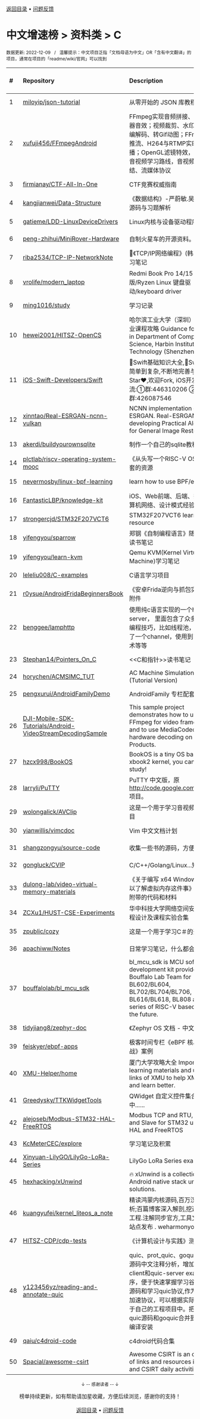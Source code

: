 <a href="https://github.com/GrowingGit/GitHub-Chinese-Top-Charts#github中文排行榜">返回目录</a> • <a href="/content/docs/feedback.md">问题反馈</a>

# 中文增速榜 > 资料类 > C
<sub>数据更新: 2022-12-09&nbsp;&nbsp;&nbsp;/&nbsp;&nbsp;&nbsp;温馨提示：中文项目泛指「文档母语为中文」OR「含有中文翻译」的项目，通常在项目的「readme/wiki/官网」可以找到</sub>

|#|Repository|Description|Stars|Average daily growth|Updated|
|:-|:-|:-|:-|:-|:-|
|1|[miloyip/json-tutorial](https://github.com/miloyip/json-tutorial)|从零开始的 JSON 库教程|6484|3|2022-10-11|
|2|[xufuji456/FFmpegAndroid](https://github.com/xufuji456/FFmpegAndroid)|FFmpeg实现音频拼接、混音、均衡器音效；视频裁剪、水印、转码、编解码、转Gif动图；FFmpeg本地推流、H264与RTMP实时推流直播；OpenGL滤镜特效，视频拍摄。音视频学习路线，音视频知识总结、流媒体协议|3661|2|2022-12-06|
|3|[firmianay/CTF-All-In-One](https://github.com/firmianay/CTF-All-In-One)|CTF竞赛权威指南|3220|2|2022-11-11|
|4|[kangjianwei/Data-Structure](https://github.com/kangjianwei/Data-Structure)|《数据结构》-严蔚敏.吴伟民-教材源码与习题解析|2825|2|2022-07-20|
|5|[gatieme/LDD-LinuxDeviceDrivers](https://github.com/gatieme/LDD-LinuxDeviceDrivers)|Linux内核与设备驱动程序学习笔记|1683|1|2022-11-30|
|6|[peng-zhihui/MiniRover-Hardware](https://github.com/peng-zhihui/MiniRover-Hardware)|自制火星车的开源资料。|419|1|2022-07-25|
|7|[riba2534/TCP-IP-NetworkNote](https://github.com/riba2534/TCP-IP-NetworkNote)|📘《TCP/IP网络编程》(韩-尹圣雨)学习笔记|1301|1|2022-08-02|
|8|[vrolife/modern_laptop](https://github.com/vrolife/modern_laptop)|Redmi Book Pro 14/15 2022 锐龙版/Ryzen Linux 键盘驱动/keyboard driver|88|1|2022-12-04|
|9|[ming1016/study](https://github.com/ming1016/study)|学习记录|3800|1|2022-11-14|
|10|[hewei2001/HITSZ-OpenCS](https://github.com/hewei2001/HITSZ-OpenCS)|哈尔滨工业大学（深圳）计算机专业课程攻略   Guidance for courses in Department of Computer Science, Harbin Institute of Technology (Shenzhen)|837|1|2022-11-29|
|11|[iOS-Swift-Developers/Swift](https://github.com/iOS-Swift-Developers/Swift)|🥇Swift基础知识大全,🚀Swift学习从简单到复杂,不断地完善与更新, 欢迎Star❤️,欢迎Fork, iOS开发者交流:①群:446310206 ②群:426087546|1621|1|2022-06-09|
|12|[xinntao/Real-ESRGAN-ncnn-vulkan](https://github.com/xinntao/Real-ESRGAN-ncnn-vulkan)|NCNN implementation of Real-ESRGAN. Real-ESRGAN aims at developing Practical Algorithms for General Image Restoration.|547|1|2022-07-13|
|13|[akerdi/buildyourownsqlite](https://github.com/akerdi/buildyourownsqlite)|制作一个自己的sqlite教程|11|0|2022-06-22|
|14|[plctlab/riscv-operating-system-mooc](https://github.com/plctlab/riscv-operating-system-mooc)|《从头写一个RISC-V OS》课程配套的资源|286|0|2022-06-12|
|15|[nevermosby/linux-bpf-learning](https://github.com/nevermosby/linux-bpf-learning)|learn how to use BPF/eBPF|316|0|2022-06-25|
|16|[FantasticLBP/knowledge-kit](https://github.com/FantasticLBP/knowledge-kit)|iOS、Web前端、后端、数据库、计算机网络、设计模式经验总结|742|0|2022-11-29|
|17|[strongercjd/STM32F207VCT6](https://github.com/strongercjd/STM32F207VCT6)|STM32F207VCT6 learning resource |61|0|2022-09-25|
|18|[yifengyou/sparrow](https://github.com/yifengyou/sparrow)|郑钢《自制编程语言》随书源码及读书笔记|197|0|2022-09-09|
|19|[yifengyou/learn-kvm](https://github.com/yifengyou/learn-kvm)|Qemu  KVM(Kernel Virtual Machine)学习笔记|650|0|2022-07-30|
|20|[leleliu008/C-examples](https://github.com/leleliu008/C-examples)|C语言学习项目|174|0|2022-09-01|
|21|[r0ysue/AndroidFridaBeginnersBook](https://github.com/r0ysue/AndroidFridaBeginnersBook)|《安卓Frida逆向与抓包实战》随书附件|276|0|2022-08-06|
|22|[benggee/lamphttp](https://github.com/benggee/lamphttp)|使用纯c语言实现的一个http server， 里面包含了众多linux下的编程技巧，比如线程池，自己实现了一个channel，使用到了epoll技术等等|46|0|2022-07-30|
|23|[Stephan14/Pointers_On_C](https://github.com/Stephan14/Pointers_On_C)|<<C和指针>>读书笔记|101|0|2022-06-26|
|24|[horychen/ACMSIMC_TUT](https://github.com/horychen/ACMSIMC_TUT)|AC Machine Simulation in C (Tutorial Version)|160|0|2022-08-18|
|25|[pengxurui/AndroidFamilyDemo](https://github.com/pengxurui/AndroidFamilyDemo)|AndroidFamily 专栏配套示例程序|110|0|2022-11-01|
|26|[DJI-Mobile-SDK-Tutorials/Android-VideoStreamDecodingSample](https://github.com/DJI-Mobile-SDK-Tutorials/Android-VideoStreamDecodingSample)|This sample project demonstrates how to use FFmpeg for video frame parsing and to use MediaCodec for hardware decoding on DJI Products.|158|0|2022-11-01|
|27|[hzcx998/BookOS](https://github.com/hzcx998/BookOS)|BookOS is a tiny OS based on xbook2 kernel, you can use it to study!|60|0|2022-07-21|
|28|[larryli/PuTTY](https://github.com/larryli/PuTTY)|PuTTY 中文版，原 http://code.google.com/p/puttycn 项目。|736|0|2022-11-07|
|29|[wolongalick/AVClip](https://github.com/wolongalick/AVClip)|这是一个用于学习音视频剪辑的项目|107|0|2022-09-07|
|30|[yianwillis/vimcdoc](https://github.com/yianwillis/vimcdoc)|Vim 中文文档计划|1530|0|2022-11-26|
|31|[shangzongyu/source-code](https://github.com/shangzongyu/source-code)|收集一些书的源码，方便自己查找|54|0|2022-09-28|
|32|[gongluck/CVIP](https://github.com/gongluck/CVIP)|C/C++/Golang/Linux...知识整理|62|0|2022-12-08|
|33|[dulong-lab/video-virtual-memory-materials](https://github.com/dulong-lab/video-virtual-memory-materials)|《关于编写 x64 Windows 10 驱动以了解虚拟内存这件事》系列视频附带的代码和材料|59|0|2022-10-05|
|34|[ZCXu1/HUST-CSE-Experiments](https://github.com/ZCXu1/HUST-CSE-Experiments)|华中科技大学网络空间安全学院课程设计及课程实验合集|6|0|2022-07-01|
|35|[zpublic/cozy](https://github.com/zpublic/cozy)|这是一个用于学习C＃的开源项目|47|0|2022-08-31|
|36|[apachiww/Notes](https://github.com/apachiww/Notes)|日常学习笔记，什么都会有w|5|0|2022-07-29|
|37|[bouffalolab/bl_mcu_sdk](https://github.com/bouffalolab/bl_mcu_sdk)|bl_mcu_sdk is MCU software development kit provided by Bouffalo Lab Team for BL602/BL604, BL702/BL704/BL706, BL616/BL618, BL808 and other series of  RISC-V based chips in the future.|159|0|2022-12-08|
|38|[tidyjiang8/zephyr-doc](https://github.com/tidyjiang8/zephyr-doc)|《Zephyr OS 文档 - 中文版》|146|0|2022-11-24|
|39|[feiskyer/ebpf-apps](https://github.com/feiskyer/ebpf-apps)|极客时间专栏《eBPF 核心技术与实战》案例|160|0|2022-08-28|
|40|[XMU-Helper/home](https://github.com/XMU-Helper/home)|厦门大学攻略大全 Import files, learning materials and useful links of XMU to help XMUers live and learn better.|79|0|2022-10-03|
|41|[Greedysky/TTKWidgetTools](https://github.com/Greedysky/TTKWidgetTools)|QWidget 自定义控件集合  持续更新中......|382|0|2022-07-15|
|42|[alejoseb/Modbus-STM32-HAL-FreeRTOS](https://github.com/alejoseb/Modbus-STM32-HAL-FreeRTOS)|Modbus TCP and  RTU,  Master and Slave for STM32 using Cube HAL and FreeRTOS|267|0|2022-10-31|
|43|[KcMeterCEC/explore](https://github.com/KcMeterCEC/explore)|学习笔记及积累|6|0|2022-07-26|
|44|[Xinyuan-LilyGO/LilyGo-LoRa-Series](https://github.com/Xinyuan-LilyGO/LilyGo-LoRa-Series)|LilyGo LoRa Series examples|267|0|2022-08-05|
|45|[hexhacking/xUnwind](https://github.com/hexhacking/xUnwind)|:fire: xUnwind is a collection of Android native stack unwinding solutions.|131|0|2022-08-30|
|46|[kuangyufei/kernel_liteos_a_note](https://github.com/kuangyufei/kernel_liteos_a_note)|精读鸿蒙内核源码,百万汉字注解分析;百篇博客深入解剖,挖透内核地基工程.注解同步官方,工具文档齐全,多站点发布 . weharmonyos.com|210|0|2022-11-25|
|47|[HITSZ-CDP/cdp-tests](https://github.com/HITSZ-CDP/cdp-tests)|《计算机设计与实践》测试框架|13|0|2022-06-28|
|48|[y123456yz/reading-and-annotate-quic](https://github.com/y123456yz/reading-and-annotate-quic)|quic、prot_quic、goquic、libquic源码中文注释分析，增加C++ quic-client和quic-server example 程序，便于快速掌握学习谷歌quic库源码和学习quic协议,作为新的网络加速协议，可以根据实际需要应用于自己的工程项目中。把google quic源码和goquic合并到一个工程编译安装|296|0|2022-11-02|
|49|[qaiu/c4droid-code](https://github.com/qaiu/c4droid-code)|c4droid代码合集|74|0|2022-11-27|
|50|[Spacial/awesome-csirt](https://github.com/Spacial/awesome-csirt)|Awesome CSIRT is an curated list of links and resources in security and CSIRT daily activities.|266|0|2022-10-10|

<div align="center">
    <p><sub>↓ -- 感谢读者 -- ↓</sub></p>
    榜单持续更新，如有帮助请加星收藏，方便后续浏览，感谢你的支持！
</div>

<br/>

<div align="center"><a href="https://github.com/GrowingGit/GitHub-Chinese-Top-Charts#github中文排行榜">返回目录</a> • <a href="/content/docs/feedback.md">问题反馈</a></div>
